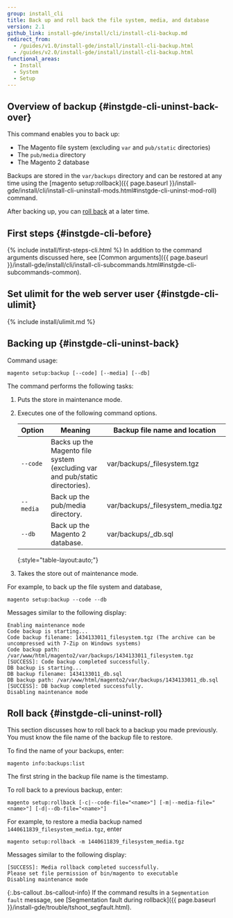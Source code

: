 ```yaml
---
group: install_cli
title: Back up and roll back the file system, media, and database
version: 2.1
github_link: install-gde/install/cli/install-cli-backup.md
redirect_from:
  - /guides/v1.0/install-gde/install/install-cli-backup.html
  - /guides/v2.0/install-gde/install/install-cli-backup.html
functional_areas:
  - Install
  - System
  - Setup
---
```



## Overview of backup {#instgde-cli-uninst-back-over}
This command enables you to back up:

*	The Magento file system (excluding `var` and `pub/static` directories)
*	The `pub/media` directory
*	The Magento 2 database

Backups are stored in the `var/backups` directory and can be restored at any time using the [magento setup:rollback]({{ page.baseurl }}/install-gde/install/cli/install-cli-uninstall-mods.html#instgde-cli-uninst-mod-roll) command.

After backing up, you can [roll back](#instgde-cli-uninst-roll) at a later time.

## First steps {#instgde-cli-before}
{% include install/first-steps-cli.html %}
In addition to the command arguments discussed here, see [Common arguments]({{ page.baseurl }}/install-gde/install/cli/install-cli-subcommands.html#instgde-cli-subcommands-common).

## Set ulimit for the web server user {#instgde-cli-ulimit}
{% include install/ulimit.md %}

## Backing up {#instgde-cli-uninst-back}
Command usage:

	magento setup:backup [--code] [--media] [--db]

The command performs the following tasks:

1.	Puts the store in maintenance mode.
2.	Executes one of the following command options.

    |Option|Meaning|Backup file name and location|
    |--- |--- |--- |
    |`--code`|Backs up the Magento file system (excluding var and pub/static directories).|var/backups/<timestamp>\_filesystem.tgz|
    |`--media`|Back up the pub/media directory.|var/backups/<timestamp>\_filesystem_media.tgz|
    |`--db`|Back up the Magento 2 database.|var/backups/<timestamp>\_db.sql|
    {:style="table-layout:auto;"}

3.	Takes the store out of maintenance mode.

For example, to back up the file system and database,

	magento setup:backup --code --db

Messages similar to the following display:

	Enabling maintenance mode
	Code backup is starting...
	Code backup filename: 1434133011_filesystem.tgz (The archive can be uncompressed with 7-Zip on Windows systems)
	Code backup path: /var/www/html/magento2/var/backups/1434133011_filesystem.tgz
	[SUCCESS]: Code backup completed successfully.
	DB backup is starting...
	DB backup filename: 1434133011_db.sql
	DB backup path: /var/www/html/magento2/var/backups/1434133011_db.sql
	[SUCCESS]: DB backup completed successfully.
	Disabling maintenance mode

## Roll back {#instgde-cli-uninst-roll}
This section discusses how to roll back to a backup you made previously. You must know the file name of the backup file to restore.

To find the name of your backups, enter:

	magento info:backups:list

The first string in the backup file name is the timestamp.

To roll back to a previous backup, enter:

	magento setup:rollback [-c|--code-file="<name>"] [-m|--media-file="<name>"] [-d|--db-file="<name>"]

For example, to restore a media backup named `1440611839_filesystem_media.tgz`, enter

	magento setup:rollback -m 1440611839_filesystem_media.tgz

Messages similar to the following display:

	[SUCCESS]: Media rollback completed successfully.
	Please set file permission of bin/magento to executable
	Disabling maintenance mode

{:.bs-callout .bs-callout-info}
If the command results in a `Segmentation fault` message, see [Segmentation fault during rollback]({{ page.baseurl }}/install-gde/trouble/tshoot_segfault.html).
